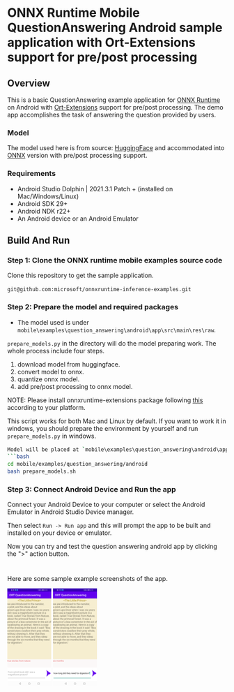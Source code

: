 # ONNX Runtime Mobile QuestionAnswering Android sample application with Ort-Extensions support for pre/post processing

## Overview

This is a basic QuestionAnswering example application for [ONNX Runtime](https://github.com/microsoft/onnxruntime) on Android with [Ort-Extensions](https://github.com/microsoft/onnxruntime-extensions) support for pre/post processing. The demo app accomplishes the task of answering the question provided by users.

### Model
The model used here is from source: [HuggingFace](https://huggingface.co/docs/transformers/model_doc/mobilebert) and accommodated into [ONNX](https://github.com/onnx/onnx) version with pre/post processing support.


### Requirements
- Android Studio Dolphin | 2021.3.1 Patch + (installed on Mac/Windows/Linux)
- Android SDK 29+
- Android NDK r22+
- An Android device or an Android Emulator


## Build And Run

### Step 1: Clone the ONNX runtime mobile examples source code

Clone this repository to get the sample application. 

`git@github.com:microsoft/onnxruntime-inference-examples.git`


### Step 2: Prepare the model and required packages

- The model used is under `mobile\examples\question_answering\android\app\src\main\res\raw`.

`prepare_models.py` in the directory will do the model preparing work. The whole process include four steps.
1. download model from huggingface. 
2. convert model to onnx. 
3. quantize onnx model. 
4. add pre/post processing to onnx model.

NOTE: Please install onnxruntime-extensions package following [this](https://github.com/microsoft/onnxruntime-extensions) according to your platform.

This script works for both Mac and Linux by default. If you want to work it in windows, you should prepare the environment by yourself and run `prepare_models.py` in windows.

```bash
Model will be placed at `mobile\examples\question_answering\android\app\src\main\res\raw` automatically.
```bash
cd mobile/examples/question_answering/android
bash prepare_models.sh
```


### Step 3: Connect Android Device and Run the app
  Connect your Android Device to your computer or select the Android Emulator in Android Studio Device manager.

  Then select `Run -> Run app` and this will prompt the app to be built and installed on your device or emulator.

  Now you can try and test the question answering android app by clicking the ">" action button.

#
Here are some sample example screenshots of the app.

<img width=20% src="images/Screenshot_1.png" alt="App Screenshot 1" />

<img width=20% src="images/Screenshot_2.png" alt="App Screenshot 2" />
